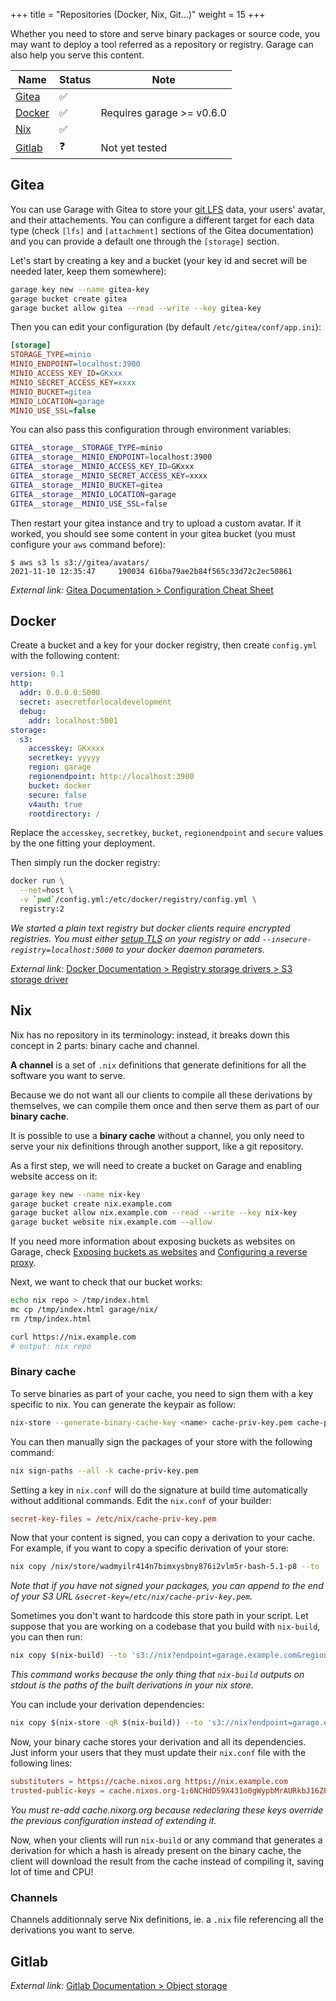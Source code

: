 +++
title = "Repositories (Docker, Nix, Git...)"
weight = 15
+++

Whether you need to store and serve binary packages or source code, you may want to deploy a tool referred as a repository or registry.
Garage can also help you serve this content.

| Name | Status | Note |
|------|--------|------|
| [Gitea](#gitea)     | ✅       |   |
| [Docker](#generic-static-site-generator)     | ✅        | Requires garage >= v0.6.0   |
| [Nix](#generic-static-site-generator)     | ✅        |     |
| [Gitlab](#gitlab)     |  ❓        |  Not yet tested    |



## Gitea

You can use Garage with Gitea to store your [git LFS](https://git-lfs.github.com/) data, your users' avatar, and their attachements.
You can configure a different target for each data type (check `[lfs]` and `[attachment]` sections of the Gitea documentation) and you can provide a default one through the `[storage]` section.

Let's start by creating a key and a bucket (your key id and secret will be needed later, keep them somewhere):

```bash
garage key new --name gitea-key
garage bucket create gitea
garage bucket allow gitea --read --write --key gitea-key
```

Then you can edit your configuration (by default `/etc/gitea/conf/app.ini`):

```ini
[storage]
STORAGE_TYPE=minio
MINIO_ENDPOINT=localhost:3900
MINIO_ACCESS_KEY_ID=GKxxx
MINIO_SECRET_ACCESS_KEY=xxxx
MINIO_BUCKET=gitea
MINIO_LOCATION=garage
MINIO_USE_SSL=false
```

You can also pass this configuration through environment variables:

```bash
GITEA__storage__STORAGE_TYPE=minio
GITEA__storage__MINIO_ENDPOINT=localhost:3900
GITEA__storage__MINIO_ACCESS_KEY_ID=GKxxx
GITEA__storage__MINIO_SECRET_ACCESS_KEY=xxxx
GITEA__storage__MINIO_BUCKET=gitea
GITEA__storage__MINIO_LOCATION=garage
GITEA__storage__MINIO_USE_SSL=false
```

Then restart your gitea instance and try to upload a custom avatar.
If it worked, you should see some content in your gitea bucket (you must configure your `aws` command before):

```
$ aws s3 ls s3://gitea/avatars/
2021-11-10 12:35:47     190034 616ba79ae2b84f565c33d72c2ec50861
```


*External link:* [Gitea Documentation > Configuration Cheat Sheet](https://docs.gitea.io/en-us/config-cheat-sheet/)

## Docker

Create a bucket and a key for your docker registry, then create `config.yml` with the following content:

```yml
version: 0.1
http:
  addr: 0.0.0.0:5000
  secret: asecretforlocaldevelopment
  debug:
    addr: localhost:5001
storage:
  s3:
    accesskey: GKxxxx
    secretkey: yyyyy
    region: garage
    regionendpoint: http://localhost:3900
    bucket: docker
    secure: false
    v4auth: true
    rootdirectory: /
```

Replace the `accesskey`, `secretkey`, `bucket`, `regionendpoint` and `secure` values by the one fitting your deployment.

Then simply run the docker registry:

```bash
docker run \
  --net=host \
  -v `pwd`/config.yml:/etc/docker/registry/config.yml \
  registry:2
```

*We started a plain text registry but docker clients require encrypted registries. You must either [setup TLS](https://docs.docker.com/registry/deploying/#run-an-externally-accessible-registry) on your registry or add `--insecure-registry=localhost:5000` to your docker daemon parameters.*


*External link:* [Docker Documentation > Registry storage drivers > S3 storage driver](https://docs.docker.com/registry/storage-drivers/s3/)

## Nix

Nix has no repository in its terminology: instead, it breaks down this concept in 2 parts: binary cache and channel.

**A channel** is a set of `.nix` definitions that generate definitions for all the software you want to serve.

Because we do not want all our clients to compile all these derivations by themselves,
we can compile them once and then serve them as part of our **binary cache**.

It is possible to use a **binary cache** without a channel, you only need to serve your nix definitions
through another support, like a git repository.

As a first step, we will need to create a bucket on Garage and enabling website access on it:

```bash
garage key new --name nix-key
garage bucket create nix.example.com
garage bucket allow nix.example.com --read --write --key nix-key
garage bucket website nix.example.com --allow
```

If you need more information about exposing buckets as websites on Garage,
check [Exposing buckets as websites](@/documentation/cookbook/exposing-websites.md)
 and [Configuring a reverse proxy](@/documentation/cookbook/reverse-proxy.md).

Next, we want to check that our bucket works:

```bash
echo nix repo > /tmp/index.html
mc cp /tmp/index.html garage/nix/
rm /tmp/index.html

curl https://nix.example.com
# output: nix repo
```

### Binary cache

To serve binaries as part of your cache, you need to sign them with a key specific to nix.
You can generate the keypair as follow: 

```bash
nix-store --generate-binary-cache-key <name> cache-priv-key.pem cache-pub-key.pem
```

You can then manually sign the packages of your store with the following command:

```bash
nix sign-paths --all -k cache-priv-key.pem
```

Setting a key in `nix.conf` will do the signature at build time automatically without additional commands.
Edit the `nix.conf` of your builder:

```toml
secret-key-files = /etc/nix/cache-priv-key.pem
```

Now that your content is signed, you can copy a derivation to your cache.
For example, if you want to copy a specific derivation of your store:

```bash
nix copy /nix/store/wadmyilr414n7bimxysbny876i2vlm5r-bash-5.1-p8 --to 's3://nix?endpoint=garage.example.com&region=garage'
```

*Note that if you have not signed your packages, you can append to the end of your S3 URL `&secret-key=/etc/nix/cache-priv-key.pem`.*

Sometimes you don't want to hardcode this store path in your script.
Let suppose that you are working on a codebase that you build with `nix-build`, you can then run:

```bash
nix copy $(nix-build) --to 's3://nix?endpoint=garage.example.com&region=garage'
```

*This command works because the only thing that `nix-build` outputs on stdout is the paths of the built derivations in your nix store.*

You can include your derivation dependencies:

```bash
nix copy $(nix-store -qR $(nix-build)) --to 's3://nix?endpoint=garage.example.com&region=garage'
```

Now, your binary cache stores your derivation and all its dependencies.
Just inform your users that they must update their `nix.conf` file with the following lines:

```toml
substituters = https://cache.nixos.org https://nix.example.com
trusted-public-keys = cache.nixos.org-1:6NCHdD59X431o0gWypbMrAURkbJ16ZPMQFGspcDShjY= nix.example.com:eTGL6kvaQn6cDR/F9lDYUIP9nCVR/kkshYfLDJf1yKs=
```

*You must re-add cache.nixorg.org because redeclaring these keys override the previous configuration instead of extending it.*

Now, when your clients will run `nix-build` or any command that generates a derivation for which a hash is already present
on the binary cache, the client will download the result from the cache instead of compiling it, saving lot of time and CPU!


### Channels

Channels additionnaly serve Nix definitions, ie. a `.nix` file referencing
all the derivations you want to serve.

## Gitlab

*External link:* [Gitlab Documentation > Object storage](https://docs.gitlab.com/ee/administration/object_storage.html)



